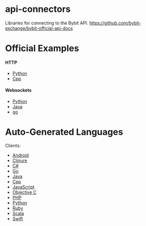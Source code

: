 # api-connectors
Libraries for connecting to the Bybit API. https://github.com/bybit-exchange/bybit-official-api-docs

# Official Examples

#### HTTP

* [Python](/official-http/python)
* [Cpp](/official-http/cpp)

#### Websockets

* [Python](/official-ws/python)
* [Java](/official-ws/Java)
* [go](/official-ws/go)

# Auto-Generated Languages

Clients:
* [Android](/swagger-gen/android)
* [Clojure](/swagger-gen/clojure)
* [C#](/swagger-gen/csharp)
* [Go](/swagger-gen/go)
* [Java](/swagger-gen/java)
* [Cpp](/swagger-gen/cpprest)
* [JavaScript](/swagger-gen/javascript)
* [Objective C](/swagger-gen/objc)
* [PHP](/swagger-gen/php)
* [Python](/swagger-gen/python)
* [Ruby](/swagger-gen/ruby)
* [Scala](/swagger-gen/scala)
* [Swift](/swagger-gen/swift4)
